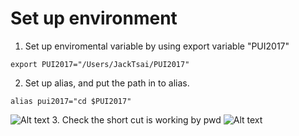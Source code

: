 # Set up environment
1. Set up enviromental variable by using export variable "PUI2017"
<pre><code>export PUI2017="/Users/JackTsai/PUI2017"
</code></pre>
2. Set up alias, and put the path in to alias.
<pre><code>alias pui2017="cd $PUI2017"
</code></pre>
![Alt text](/screenshots/ScreenShot2.jpg "Set up Environmental Variable")
3. Check the short cut is working by pwd
![Alt text](/screenshots/ScreenShot1.jpg "Set up Alias pui2017")